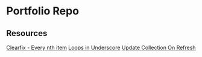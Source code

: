 # Portfolio Repo

## Resources

[Clearfix - Every nth item](http://stackoverflow.com/questions/30357487/add-div-after-every-third-post)
[Loops in Underscore](http://stackoverflow.com/questions/9853039/loops-in-underscore-js-template)
[Update Collection On Refresh](http://stackoverflow.com/questions/17446408/backbonejs-view-renders-fine-but-refreshes-with-undefined-collection)
